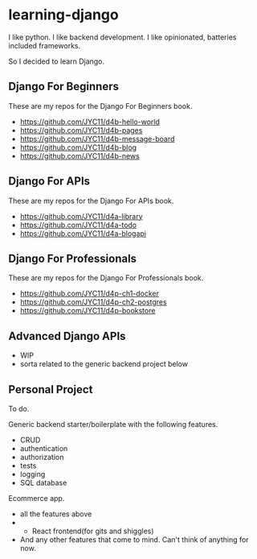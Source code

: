 # learning-django

I like python. I like backend development. I like opinionated, batteries included frameworks.

So I decided to learn Django.

## Django For Beginners
These are my repos for the Django For Beginners book.
* https://github.com/JYC11/d4b-hello-world
* https://github.com/JYC11/d4b-pages
* https://github.com/JYC11/d4b-message-board
* https://github.com/JYC11/d4b-blog
* https://github.com/JYC11/d4b-news

## Django For APIs
These are my repos for the Django For APIs book.
* https://github.com/JYC11/d4a-library
* https://github.com/JYC11/d4a-todo
* https://github.com/JYC11/d4a-blogapi

## Django For Professionals
These are my repos for the Django For Professionals book.
* https://github.com/JYC11/d4p-ch1-docker
* https://github.com/JYC11/d4p-ch2-postgres
* https://github.com/JYC11/d4p-bookstore

## Advanced Django APIs
* WIP
* sorta related to the generic backend project below

## Personal Project
To do.

Generic backend starter/boilerplate with the following features.
* CRUD
* authentication
* authorization
* tests
* logging
* SQL database

Ecommerce app.
* all the features above
* + React frontend(for gits and shiggles)
* And any other features that come to mind. Can't think of anything for now.

